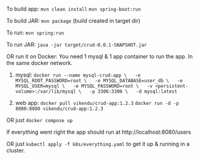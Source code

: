 To build app:
`mvn clean install`
`mvn spring-boot:run`

To build JAR:
`mvn package`
(build created in target dir)

To run:
`mvn spring:run`

To run JAR:
`java -jar target/crud-0.0.1-SNAPSHOT.jar`

OR run it on Docker:
You need 1 mysql & 1 app container to run the app. In the same docker network.

1. mysql:
`docker run --name mysql-crud-app \  
  -e MYSQL_ROOT_PASSWORD=root \  
  -e MYSQL_DATABASE=user_db \  
  -e MYSQL_USER=mysql \  
  -e MYSQL_PASSWORD=root \  
  -v <persistent-volume>:/var/lib/mysql \  
  -p 3306:3306 \  
  -d mysql:latest`
  
2. web app:
`docker pull vikendu/crud-app:1.2.3`
`docker run -d -p 8080:8080 vikendu/crud-app:1.2.3`

OR just `docker compose up`  

If everything went right the app should run at http://localhost:8080/users  

OR just `kubectl apply -f k8s/everything.yaml` to get it up & running in a cluster.  
